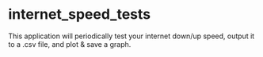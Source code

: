 # internet_speed_tests

This application will periodically test your internet down/up speed, output it to a .csv file, and plot & save a graph. 